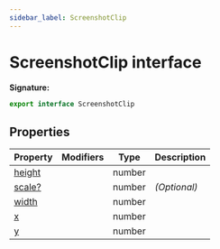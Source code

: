 ```yaml
---
sidebar_label: ScreenshotClip
---
```


# ScreenshotClip interface

**Signature:**

```typescript
export interface ScreenshotClip
```

## Properties

| Property                                       | Modifiers | Type   | Description       |
| ---------------------------------------------- | --------- | ------ | ----------------- |
| [height](./puppeteer.screenshotclip.height.md) |           | number |                   |
| [scale?](./puppeteer.screenshotclip.scale.md)  |           | number | <i>(Optional)</i> |
| [width](./puppeteer.screenshotclip.width.md)   |           | number |                   |
| [x](./puppeteer.screenshotclip.x.md)           |           | number |                   |
| [y](./puppeteer.screenshotclip.y.md)           |           | number |                   |
